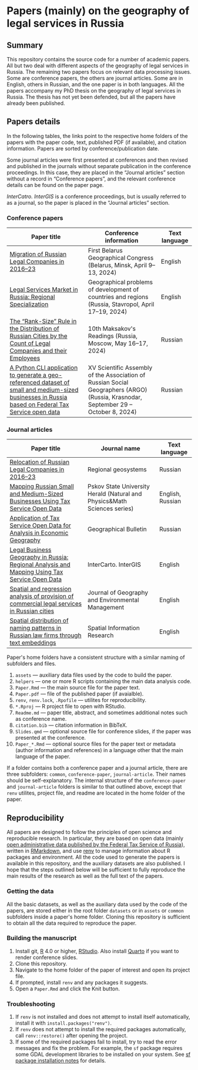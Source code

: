 # Papers (mainly) on the geography of legal services in Russia

## Summary

This repository contains the source code for a number of academic papers. All but two deal with different aspects of the geography of legal services in Russia. The remaining two papers focus on relevant data processing issues. Some are conference papers, the others are journal articles. Some are in English, others in Russian, and the one paper is in both languages. All the papers accompany my PhD thesis on the geography of legal services in Russia. The thesis has not yet been defended, but all the papers have already been published.

## Papers details

In the following tables, the links point to the respective home folders of the papers with the paper code, text, published PDF (if available), and citation information. Papers are sorted by conference/publication date.

Some journal articles were first presented at conferences and then revised and published in the journals without separate publication in the conference proceedings. In this case, they are placed in the “Journal articles” section without a record in “Conference papers”, and the relevant conference details can be found on the paper page.

*InterCatro. InterGIS* is a conference proceedings, but is usually referred to as a journal, so the paper is placed in the “Journal articles” section.

### Conference papers

| Paper title | Conference information | Text language |
| -- | -- | -- |
| [Migration of Russian Legal Companies in 2016–23](legal-companies-migration) | First Belarus Geographical Congress (Belarus, Minsk, April 9–13, 2024) | English |
| [Legal Services Market in Russia: Regional Specialization](legal-companies-regional-specialization) | Geographical problems of development of countries and regions (Russia, Stavropol, April 17–19, 2024) | English |
| [The “Rank-Size” Rule in the Distribution of Russian Cities by the Count of Legal Companies and their Employees](legal-companies-zipf-law) | 10th Maksakov's Readings (Russia, Moscow, May 16–17, 2024) | Russian |
| [A Python CLI application to generate a geo-referenced dataset of small and medium-sized businesses in Russia based on Federal Tax Service open data](fts-open-data-cli-app) | XV Scientific Assembly of the Association of Russian Social Geographers (ARGO) (Russia, Krasnodar, September 29 – October 8, 2024) | Russian |

### Journal articles

| Paper title | Journal name | Text language |
| -- | -- | -- |
| [Relocation of Russian Legal Companies in 2016–23](legal-companies-migration) | Regional geosystems | Russian |
| [Mapping Russian Small and Medium-Sized Businesses Using Tax Service Open Data](law-firms-mapping) | Pskov State University Herald (Natural and Physics&Math Sciences series) | English, Russian |
| [Application of Tax Service Open Data for Analysis in Economic Geography](fts-open-data-in-economic-geography) | Geographical Bulletin | Russian |
| [Legal Business Geography in Russia: Regional Analysis and Mapping Using Tax Service Open Data](law-firms-geography) | InterCarto. InterGIS | English |
| [Spatial and regression analysis of provision of commercial legal services in Russian cities](legal-services-provision) | Journal of Geography and Environmental Management | English |
| [Spatial distribution of naming patterns in Russian law firms through text embeddings](law-firms-names) | Spatial Information Research | English |

Paper's home folders have a consistent structure with a similar naming of subfolders and files.

1. `assets` — auxiliary data files used by the code to build the paper.
2. `helpers` — one or more R scripts containing the main data analysis code.
3. `Paper.Rmd` — the main source file for the paper text.
4. `Paper.pdf` — file of the published paper (if avaialble).
5. `renv`, `renv.lock`, `.Rpofile` — utilites for reproducibility.
6. `*.Rproj` — R project file to open with RStudio.
7. `Readme.md` — paper title, abstract, and sometimes additional notes such as conference name.
8. `citation.bib` — citation information in BibTeX.
9. `Slides.qmd` — optional source file for conference slides, if the paper was presented at the conference.
10. `Paper_*.Rmd` — optional source files for the paper text or metadata (author information and references) in a language other that the main language of the paper.

If a folder contains both a conference paper and a journal article, there are three subfolders: `common`, `conference-paper`, `journal-article`. Their names should be self-explanatory. The internal structure of the `conference-paper` and `journal-article` folders is similar to that outlined above, except that `renv` utilites, project file, and readme are located in the home folder of the paper.

## Reproducibility

All papers are designed to follow the principles of open science and reproducible research. In particular, they are based on open data (mainly [open administrative data published by the Federal Tax Service of Russia](https://www.nalog.gov.ru/opendata/)), written in [RMarkdown](https://rmarkdown.rstudio.com/), and use [renv](https://rstudio.github.io/renv/index.html) to manage information about R packages and environment. All the code used to generate the papers is available in this repository, and the auxiliary datasets are also published. I hope that the steps outlined below will be sufficient to fully reproduce the main results of the research as well as the full text of the papers.

### Getting the data

All the basic datasets, as well as the auxiliary data used by the code of the papers, are stored either in the root folder `datasets` or in `assets` or `common` subfolders inside a paper's home folder. Cloning this repository is sufficient to obtain all the data required to reproduce the paper.

### Building the manuscript

1. Install git, [R](https://www.r-project.org/) 4.0 or higher, [RStudio](https://posit.co/download/rstudio-desktop/). Also install [Quarto](https://quarto.org/) if you want to render conference slides.
2. Clone this repository.
3. Navigate to the home folder of the paper of interest and open its project file.
4. If prompted, install `renv` and any packages it suggests.
5. Open a `Paper.Rmd` and click the Knit button.

### Troubleshooting

1. If `renv` is not installed and does not attempt to install itself automatically, install it with `install.packages("renv")`.
2. If `renv` does not attempt to install the required packages automatically, call `renv::restore()` after opening the project.
3. If some of the required packages fail to install, try to read the error messages and fix the problem. For example, the `sf` package requires some GDAL development libraries to be installed on your system. See [sf package installation notes](https://r-spatial.github.io/sf/#installing) for details.

